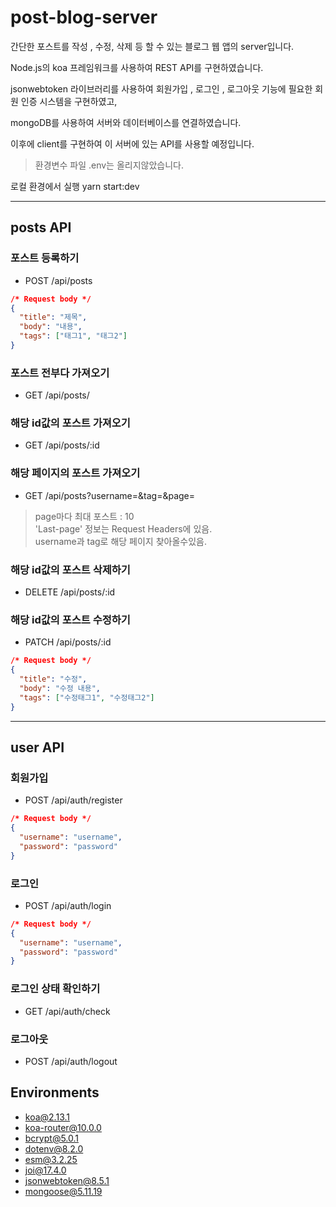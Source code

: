 # post-blog-server

간단한 포스트를 작성 , 수정, 삭제 등 할 수 있는 블로그 웹 앱의 server입니다.

Node.js의 koa 프레임워크를 사용하여 REST API를 구현하였습니다.

jsonwebtoken 라이브러리를 사용하여 회원가입 , 로그인 , 로그아웃 기능에 필요한 회원 인증 시스템을 구현하였고,

mongoDB를 사용하여 서버와 데이터베이스를 연결하였습니다.

이후에 client를 구현하여 이 서버에 있는 API를 사용할 예정입니다.

> 환경변수 파일 .env는 올리지않았습니다.

로컬 환경에서 실행
yarn start:dev

---

## posts API

### 포스트 등록하기

- POST /api/posts

```json
/* Request body */
{
  "title": "제목",
  "body": "내용",
  "tags": ["태그1", "태그2"]
}
```

### 포스트 전부다 가져오기

- GET /api/posts/

### 해당 id값의 포스트 가져오기

- GET /api/posts/:id

### 해당 페이지의 포스트 가져오기

- GET /api/posts?username=&tag=&page=

> page마다 최대 포스트 : 10  
> 'Last-page' 정보는 Request Headers에 있음.  
> username과 tag로 해당 페이지 찾아올수있음.

### 해당 id값의 포스트 삭제하기

- DELETE /api/posts/:id

### 해당 id값의 포스트 수정하기

- PATCH /api/posts/:id

```json
/* Request body */
{
  "title": "수정",
  "body": "수정 내용",
  "tags": ["수정태그1", "수정태그2"]
}
```

---

## user API

### 회원가입

- POST /api/auth/register

```json
/* Request body */
{
  "username": "username",
  "password": "password"
}
```

### 로그인

- POST /api/auth/login

```json
/* Request body */
{
  "username": "username",
  "password": "password"
}
```

### 로그인 상태 확인하기

- GET /api/auth/check

### 로그아웃

- POST /api/auth/logout

## Environments

- koa@2.13.1
- koa-router@10.0.0
- bcrypt@5.0.1
- dotenv@8.2.0
- esm@3.2.25
- joi@17.4.0
- jsonwebtoken@8.5.1
- mongoose@5.11.19
